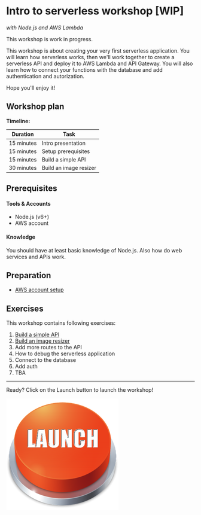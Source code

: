 # Intro to serverless workshop [WIP]

_with Node.js and AWS Lambda_

This workshop is work in progress.

This workshop is about creating your very first serverless application. You will learn how serverless works, then we'll work together to create a serverless API and deploy it to AWS Lambda and API Gateway. You will also learn how to connect your functions with the database and add authentication and autorization.

Hope you'll enjoy it!

## Workshop plan

**Timeline:**

| Duration   | Task                   |
| ---------- | ---------------------- |
| 15 minutes | Intro presentation     |
| 15 minutes | Setup prerequisites    |
| 15 minutes | Build a simple API     |
| 30 minutes | Build an image resizer |

## Prerequisites

#### Tools & Accounts

- Node.js (v6+)
- AWS account

#### Knowledge

You should have at least basic knowledge of Node.js. Also how do web services and APIs work.

## Preparation

- [AWS account setup](./preparation/AWS-setup.md)

## Exercises

This workshop contains following exercises:

1. [Build a simple API](./exercises/exercise-01.md)
2. [Build an image resizer](./exercises/exercise-02.md)
3. Add more routes to the API
4. How to debug the serverless application
5. Connect to the database
6. Add auth
7. TBA

------

Ready? Click on the Launch button to launch the workshop!

[![Launch workshop](./assets/launch.png)](./preparation/AWS-setup.md)

